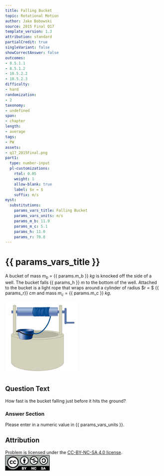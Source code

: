 ```yaml
---
title: Falling Bucket
topic: Rotational Motion
author: Jake Bobowski
source: 2015 Final Q17
template_version: 1.3
attribution: standard
partialCredit: true
singleVariant: false
showCorrectAnswer: false
outcomes:
- 8.5.1.1
- 8.5.1.2
- 10.5.2.2
- 10.5.2.3
difficulty:
- hard
randomization:
- 2
taxonomy:
- undefined
span:
- chapter
length:
- average
tags:
- PW
assets:
- q17_2015Final.png
part1:
  type: number-input
  pl-customizations:
    rtol: 0.05
    weight: 1
    allow-blank: true
    label: $v = $
    suffix: m/s
myst:
  substitutions:
    params_vars_title: Falling Bucket
    params_vars_units: m/s
    params_m_b: 11.9
    params_m_c: 5.1
    params_h: 11.0
    params_r: 70.8
---
```

# {{ params_vars_title }}
A bucket of mass $m_b$ = {{ params.m_b }} $kg$ is knocked off the side of a well.
The bucket falls {{ params_h }} $m$ to the bottom of the well.
Attached to the bucket is a light rope that wraps around a cylinder of radius $r = $ {{ params_r}} $cm$ and mass $m_c$ = {{ params.m_c }} $kg$.

<img src="q17_2015Final.png">

## Question Text

How fast is the bucket falling just before it hits the ground?

### Answer Section

Please enter in a numeric value in {{ params_vars_units }}.

## Attribution

Problem is licensed under the [CC-BY-NC-SA 4.0 license](https://creativecommons.org/licenses/by-nc-sa/4.0/).<br> ![The Creative Commons 4.0 license requiring attribution-BY, non-commercial-NC, and share-alike-SA license.](https://raw.githubusercontent.com/firasm/bits/master/by-nc-sa.png)